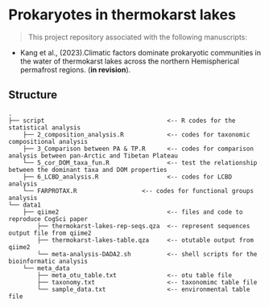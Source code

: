 # Prokaryotes in thermokarst lakes

> This project repository associated with the following manuscripts:

* Kang et al., (2023).Climatic factors dominate prokaryotic communities in the water of thermokarst lakes across the northern Hemispherical permafrost regions. (**in revision**). 

## Structure

```
.
├── script                                  <-- R codes for the statistical analysis
    ├── 2_composition_analysis.R            <-- codes for taxonomic compositional analysis
    ├── 3_Comparison between PA & TP.R      <-- codes for comparison analysis between pan-Arctic and Tibetan Plateau
    └── 5_cor_DOM_taxa_fun.R                <-- test the relationship between the dominant taxa and DOM properties
    ├── 6_LCBD_analysis.R                   <-- codes for LCBD analysis
    └── FARPROTAX.R                  <-- codes for functional groups analysis
└── data1                     
    ├── qiime2                              <-- files and code to reproduce CogSci paper
        ├── thermokarst-lakes-rep-seqs.qza  <-- represent sequences output file from qiime2
        ├── thermokarst-lakes-table.qza     <-- otutable output from qiime2
        └── meta-analysis-DADA2.sh          <-- shell scripts for the bioinformatic analysis
    └── meta_data              
        ├── meta_otu_table.txt              <-- otu table file
        ├── taxonomy.txt                    <-- taxonomimc table file
        └── sample_data.txt                 <-- environmental table file

```

